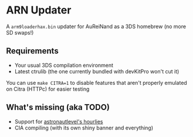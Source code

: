# ARN Updater

A `arm9loaderhax.bin` updater for AuReiNand as a 3DS homebrew (no more SD swaps!)

## Requirements

- Your usual 3DS compilation environment
- Latest ctrulib (the one currently bundled with devKitPro won't cut it)

You can use `make CITRA=1` to disable features that aren't properly emulated on Citra (HTTPc) for easier testing

## What's missing (aka TODO)

- Support for [astronautlevel's hourlies](https://astronautlevel2.github.io/AuReiNand/)
- CIA compiling (with its own shiny banner and everything)
